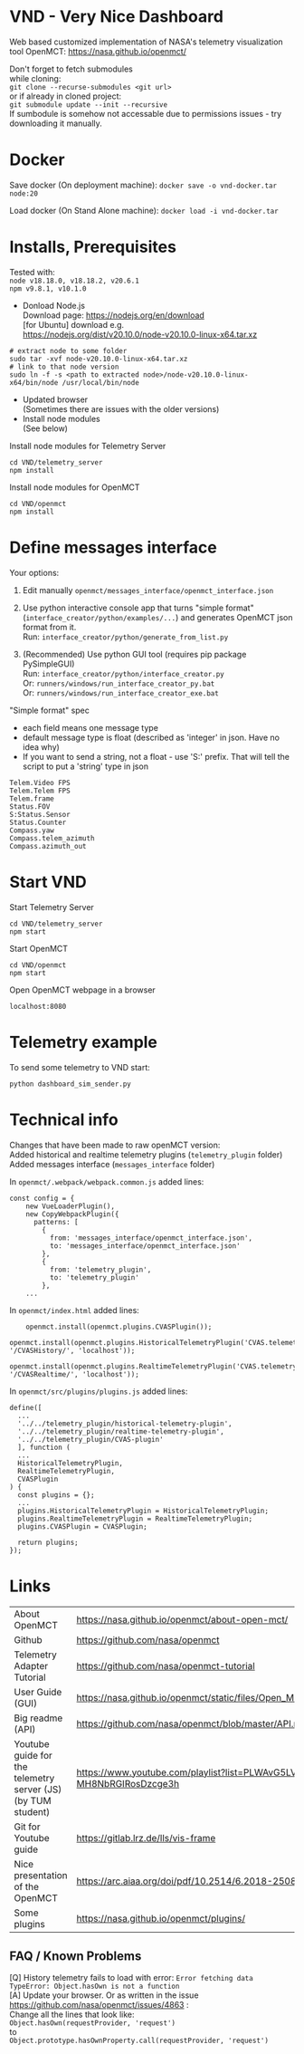 # VND - Very Nice Dashboard

Web based customized implementation of NASA's telemetry visualization tool OpenMCT: https://nasa.github.io/openmct/

Don't forget to fetch submodules   
while cloning:   
`git clone --recurse-submodules <git url>`   
or if already in cloned project:   
`git submodule update --init --recursive`   
If sumbodule is somehow not accessable due to permissions issues - try downloading it manually.   

# Docker

Save docker (On deployment machine):
`docker save -o vnd-docker.tar node:20`

Load docker (On Stand Alone machine):
`docker load -i vnd-docker.tar`

# Installs, Prerequisites
Tested with:   
`node v18.18.0, v18.18.2, v20.6.1`   
`npm v9.8.1, v10.1.0`   

* Donload Node.js   
Download page: https://nodejs.org/en/download   
[for Ubuntu] download e.g.   
https://nodejs.org/dist/v20.10.0/node-v20.10.0-linux-x64.tar.xz
```
# extract node to some folder
sudo tar -xvf node-v20.10.0-linux-x64.tar.xz
# link to that node version
sudo ln -f -s <path to extracted node>/node-v20.10.0-linux-x64/bin/node /usr/local/bin/node
```
* Updated browser   
  (Sometimes there are issues with the older versions)
* Install node modules   
  (See below)   

Install node modules for Telemetry Server
```
cd VND/telemetry_server
npm install
```
Install node modules for OpenMCT
```
cd VND/openmct
npm install
```

# Define messages interface
Your options:   
1) Edit manually `openmct/messages_interface/openmct_interface.json`

2) Use python interactive console app that turns "simple format" (`interface_creator/python/examples/...`) and generates OpenMCT json format from it.   
Run: `interface_creator/python/generate_from_list.py`
3) (Recommended) Use python GUI tool (requires pip package PySimpleGUI)   
Run: `interface_creator/python/interface_creator.py`   
Or: `runners/windows/run_interface_creator_py.bat`   
Or: `runners/windows/run_interface_creator_exe.bat`   

"Simple format" spec
* each field means one message type
* default message type is float (described as 'integer' in json. Have no idea why)
* If you want to send a string, not a float - use 'S:' prefix. That will tell the script to put a 'string' type in json
```
Telem.Video FPS
Telem.Telem FPS
Telem.frame
Status.FOV
S:Status.Sensor
Status.Counter
Compass.yaw
Compass.telem_azimuth
Compass.azimuth_out
```

# Start VND
Start Telemetry Server
```
cd VND/telemetry_server
npm start
```
Start OpenMCT
```
cd VND/openmct
npm start
```
Open OpenMCT webpage in a browser
```
localhost:8080
```
# Telemetry example
To send some telemetry to VND start:
```
python dashboard_sim_sender.py
```

# Technical info
Changes that have been made to raw openMCT version:   
Added historical and realtime telemetry plugins (`telemetry_plugin` folder)   
Added messages interface (`messages_interface` folder)   

In `openmct/.webpack/webpack.common.js` added lines:
```
const config = {
    new VueLoaderPlugin(),
    new CopyWebpackPlugin({
      patterns: [
        {
          from: 'messages_interface/openmct_interface.json',
          to: 'messages_interface/openmct_interface.json'
        },
        {
          from: 'telemetry_plugin',
          to: 'telemetry_plugin'
        },
    ...
```
In `openmct/index.html` added lines:
```
    openmct.install(openmct.plugins.CVASPlugin());
    openmct.install(openmct.plugins.HistoricalTelemetryPlugin('CVAS.telemetry', '/CVASHistory/', 'localhost'));
    openmct.install(openmct.plugins.RealtimeTelemetryPlugin('CVAS.telemetry', '/CVASRealtime/', 'localhost'));
```

In `openmct/src/plugins/plugins.js` added lines:
```
define([
  ...
  '../../telemetry_plugin/historical-telemetry-plugin',
  '../../telemetry_plugin/realtime-telemetry-plugin',
  '../../telemetry_plugin/CVAS-plugin'
  ], function (
  ...
  HistoricalTelemetryPlugin,
  RealtimeTelemetryPlugin,
  CVASPlugin
) {
  const plugins = {};
  ...
  plugins.HistoricalTelemetryPlugin = HistoricalTelemetryPlugin;
  plugins.RealtimeTelemetryPlugin = RealtimeTelemetryPlugin;
  plugins.CVASPlugin = CVASPlugin;

  return plugins;
});
```

# Links
| | |
|-|-|
| About OpenMCT | https://nasa.github.io/openmct/about-open-mct/ |
| Github | https://github.com/nasa/openmct |
| Telemetry Adapter Tutorial | https://github.com/nasa/openmct-tutorial |
| User Guide (GUI) | https://nasa.github.io/openmct/static/files/Open_MCT_Users_Guide.pdf |
| Big readme (API) | https://github.com/nasa/openmct/blob/master/API.md |
| Youtube guide for the telemetry server (JS) (by TUM student) | https://www.youtube.com/playlist?list=PLWAvG5LVeBRVgN-MH8NbRGIRosDzcge3h
| Git for Youtube guide | https://gitlab.lrz.de/lls/vis-frame |
| Nice presentation of the OpenMCT | https://arc.aiaa.org/doi/pdf/10.2514/6.2018-2508 |
| Some plugins | https://nasa.github.io/openmct/plugins/ |

FAQ / Known Problems
--------
[Q] History telemetry fails to load with error: ```Error fetching data TypeError: Object.hasOwn is not a function```   
[A] Update your browser. Or as written in the issue https://github.com/nasa/openmct/issues/4863 :   
Change all the lines that look like:   
```Object.hasOwn(requestProvider, 'request')```   
to   
```Object.prototype.hasOwnProperty.call(requestProvider, 'request')```
